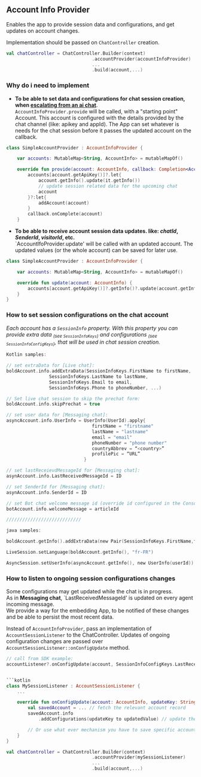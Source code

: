 ## Account Info Provider

Enables the app to provide session data and configurations, and get updates on account changes.

Implementation should be passed on `ChatController` creation.
```kotlin
val chatController = ChatController.Builder(context)
                                .accountProvider(accountInfoProvider)
                                ...
                                .build(account,...)
```

### Why do i need to implement
- **To be able to set data and configurations for chat session creation, when <u>escalating from an ai chat</u>**.   
`AccountInfoProvider.provide` will be called, with a "starting point" Account. This account is configured with the details provided by the chat channel (like: apikey and appId). The App can set whatever is needs for the chat session before it passes the updated account on the callback. 
```kotlin
class SimpleAccountProvider : AccountInfoProvider {

    var accounts: MutableMap<String, AccountInfo> = mutableMapOf()

    override fun provide(account: AccountInfo, callback: Completion<AccountInfo>) {
        accounts[account.getApiKey()]?.let{
            account.getInfo().update(it.getInfo())
            // update session related data for the upcoming chat
            account
        }?:let{
            addAccount(account)
        }
        callback.onComplete(account)
    }
```
- **To be able to receive account session data updates. like: _chatId_, _SenderId_, _visitorId_, etc.**   
`AccountIfoProvider.update' will be called with an updated account. The updated values (or the whole account) can be saved for later use.
```kotlin
class SimpleAccountProvider : AccountInfoProvider {

    var accounts: MutableMap<String, AccountInfo> = mutableMapOf()

    override fun update(account: AccountInfo) {
        accounts[account.getApiKey()]?.getInfo()?.update(account.getInfo())
    }
}
```

### How to set session configurations on the chat account
_Each account has a `SessionInfo` property. With this property you can provide extra data <sub>(see `SessionInfoKeys`)</sub> and configurations <sub>(see `SessionInfoConfigKeys`)</sub>, that will be used in chat session creation._

```kotlin
Kotlin samples:

// set extraData for [Live chat]:
boldAccount.info.addExtraData(SessionInfoKeys.FirstName to firstName,
                SessionInfoKeys.LastName to lastName,
                SessionInfoKeys.Email to email,
                SessionInfoKeys.Phone to phoneNumber, ...)

// Set live chat session to skip the prechat form: 
boldAccount.info.skipPrechat = true

// set user data for [Messaging chat]:
asyncAccount.info.UserInfo = UserInfo(UserId).apply{
                                firstName = "firstname"
                                lastName = "lastname"
                                email = "email"
                                phoneNumber = "phone number" 
                                countryAbbrev = “<country>”
                                profilePic = “URL”
                             }

// set lastReceievdMessageId for [Messaging chat]:
asynAccount.info.LastReceivedMessageId = ID               

// set SenderId for [Messaging chat]:
asynAccount.info.SenderId = ID 

// set Bot chat welcome message id (override id configured in the Console):
botAccount.info.welcomeMessage = articleId

////////////////////////////

java samples:

boldAccount.getInfo().addExtraData(new Pair(SessionInfoKeys.FirstName,firstName),...)

LiveSession.setLanguage(boldAccount.getInfo(), "fr-FR")

AsyncSession.setUserInfo(asyncAccount.getInfo(), new UserInfo(userId))
```

### How to listen to ongoing session configurations changes
Some configurations may get updated while the chat is in progress.   
As in **Messaging chat**, `LastReceivedMessageId' is updated on every agent incoming message.   
We provide a way for the embedding App, to be notified of these changes and be able to persist the most recent data.   

Instead of `AccountInfoProvider`, pass an implementation of `AccountSessionListener` to the ChatController.
Updates of ongoing configuration changes are passed over `AccountSessionListener::onConfigUpdate` method.

```kotlin
// call from SDK example:
accountListener?.onConfigUpdate(account, SessionInfoConfigKeys.LastReceivedMessageId, id)


```kotlin
class MySessionListener : AccountSessionListener {
    ...

    override fun onConfigUpdate(account: AccountInfo, updateKey: String, updatedValue: Any?) {
        val savedAccount = ... // fetch the relevant account record
        savedAccount.info
            .addConfigurations(updateKey to updatedValue) // update the account record

        // Or use what ever mechanism you have to save specific account session data ...
    }
}

val chatController = ChatController.Builder(context)
                                .accountProvider(mySessionListener)
                                ...
                                .build(account,...)
```